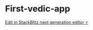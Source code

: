 # First-vedic-app

[Edit in StackBlitz next generation editor ⚡️](https://stackblitz.com/~/github.com/YasarAbi/First-vedic-app)